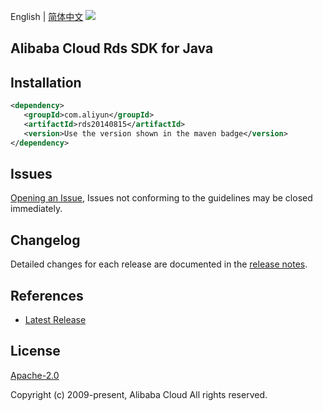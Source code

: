 English | [简体中文](README-CN.md)
![](https://aliyunsdk-pages.alicdn.com/icons/AlibabaCloud.svg)

## Alibaba Cloud Rds SDK for Java

## Installation

```xml
<dependency>
   <groupId>com.aliyun</groupId>
   <artifactId>rds20140815</artifactId>
   <version>Use the version shown in the maven badge</version>
</dependency>
```

## Issues
[Opening an Issue](https://github.com/aliyun/alibabacloud-sdk/issues/new), Issues not conforming to the guidelines may be closed immediately.

## Changelog
Detailed changes for each release are documented in the [release notes](./ChangeLog.txt).

## References
* [Latest Release](https://github.com/aliyun/alibabacloud-sdk/tree/master/java)

## License
[Apache-2.0](http://www.apache.org/licenses/LICENSE-2.0)

Copyright (c) 2009-present, Alibaba Cloud All rights reserved.